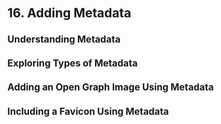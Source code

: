 # 16. Adding Metadata

## Understanding Metadata

## Exploring Types of Metadata

## Adding an Open Graph Image Using Metadata

## Including a Favicon Using Metadata
